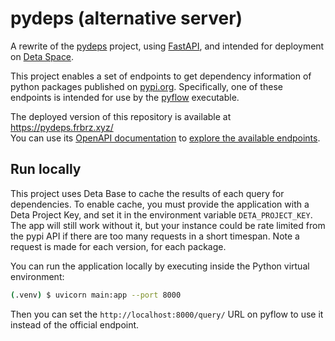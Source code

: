# pydeps (alternative server)

A rewrite of the [pydeps](https://github.com/David-OConnor/pydeps) project, using [FastAPI](https://fastapi.tiangolo.com/), and intended for deployment on [Deta Space](https://deta.space).

This project enables a set of endpoints to get dependency information of python packages published on [pypi.org](https://pypi.org). Specifically, one of these endpoints is intended for use by the [pyflow](https://github.com/David-OConnor/pyflow) executable.

The deployed version of this repository is available at https://pydeps.frbrz.xyz/  
You can use its [OpenAPI documentation](https://pydeps.frbrz.xyz/openapi.json) to [explore the available endpoints](https://pydeps.frbrz.xyz/docs).

## Run locally

This project uses Deta Base to cache the results of each query for dependencies. To enable cache, you must provide the application with a Deta Project Key, and set it in the environment variable `DETA_PROJECT_KEY`.  
The app will still work without it, but your instance could be rate limited from the pypi API if there are too many requests in a short timespan. Note a request is made for each version, for each package.

You can run the application locally by executing inside the Python virtual environment:

```bash
(.venv) $ uvicorn main:app --port 8000
```

Then you can set the `http://localhost:8000/query/` URL on pyflow to use it instead of the official endpoint.

